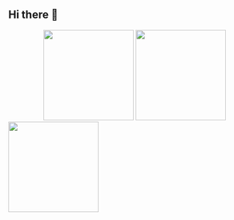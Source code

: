 ## Hi there 👋
<div align="center">
<img height="180em" src="https://github-readme-stats.vercel.app/api?username=Barrrado&show_icons=true&theme=dracula&include_all_commits=true&count_private=true"/>
<img height="180em" src="https://github-readme-stats.vercel.app/api/top-langs/?username=Barrrado&layout=compact&langs_count=7&theme=dracula"/>
</div>
<img height="180em" src="https://img.icons8.com/?size=100&id=108784&format=png&color=000000"/>

  <!--
**Barrrado/Barrrado** is a ✨ _special_ ✨ repository because its `README.md` (this file) appears on your GitHub profile.

Here are some ideas to get you started:

- 🔭 I’m currently working on ...
- 🌱 I’m currently learning ...
- 👯 I’m looking to collaborate on ...
- 🤔 I’m looking for help with ...
- 💬 Ask me about ...
- 📫 How to reach me: ...
- 😄 Pronouns: ...
- ⚡ Fun fact: ...
-->
